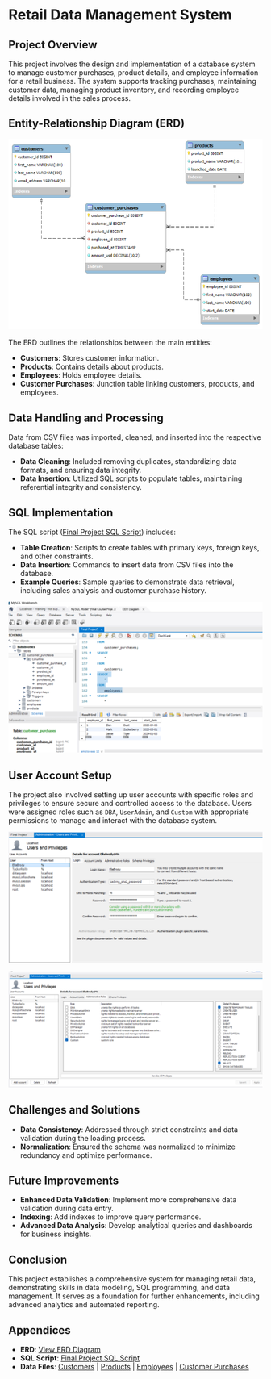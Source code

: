 # Retail Data Management System

## Project Overview

This project involves the design and implementation of a database system to manage customer purchases, product details, and employee information for a retail business. The system supports tracking purchases, maintaining customer data, managing product inventory, and recording employee details involved in the sales process.

## Entity-Relationship Diagram (ERD)

![ERD Diagram](https://github.com/danartech/Retail-Data-Management-System/blob/main/ERR%20Diagram%20of%20Final%20Project.png)

The ERD outlines the relationships between the main entities:

- **Customers**: Stores customer information.
- **Products**: Contains details about products.
- **Employees**: Holds employee details.
- **Customer Purchases**: Junction table linking customers, products, and employees.

## Data Handling and Processing

Data from CSV files was imported, cleaned, and inserted into the respective database tables:

- **Data Cleaning**: Included removing duplicates, standardizing data formats, and ensuring data integrity.
- **Data Insertion**: Utilized SQL scripts to populate tables, maintaining referential integrity and consistency.

## SQL Implementation

The SQL script ([Final Project SQL Script](https://github.com/danartech/Retail-Data-Management-System/blob/main/Final%20Project.sql)) includes:

- **Table Creation**: Scripts to create tables with primary keys, foreign keys, and other constraints.
- **Data Insertion**: Commands to insert data from CSV files into the database.
- **Example Queries**: Sample queries to demonstrate data retrieval, including sales analysis and customer purchase history.

![SETUP NEW TABLES](https://github.com/danartech/Retail-Data-Management-System/blob/main/Screenshot%202024-07-29%20002920.png)

## User Account Setup

The project also involved setting up user accounts with specific roles and privileges to ensure secure and controlled access to the database. Users were assigned roles such as `DBA`, `UserAdmin`, and `Custom` with appropriate permissions to manage and interact with the database system.

![SETUP NEW USER](https://github.com/danartech/Retail-Data-Management-System/blob/main/Screenshot%202024-07-29%20004532.png)


![SETUP NEW USER](https://github.com/danartech/Retail-Data-Management-System/blob/main/Screenshot%202024-07-29%20004616.png)


## Challenges and Solutions

- **Data Consistency**: Addressed through strict constraints and data validation during the loading process.
- **Normalization**: Ensured the schema was normalized to minimize redundancy and optimize performance.

## Future Improvements

- **Enhanced Data Validation**: Implement more comprehensive data validation during data entry.
- **Indexing**: Add indexes to improve query performance.
- **Advanced Data Analysis**: Develop analytical queries and dashboards for business insights.

## Conclusion

This project establishes a comprehensive system for managing retail data, demonstrating skills in data modeling, SQL programming, and data management. It serves as a foundation for further enhancements, including advanced analytics and automated reporting.

## Appendices

- **ERD**: [View ERD Diagram](https://github.com/danartech/Retail-Data-Management-System/blob/main/ERR%20Diagram%20of%20Final%20Project.png) 
- **SQL Script**: [Final Project SQL Script](https://github.com/danartech/Retail-Data-Management-System/blob/main/Final%20Project.sql)
- **Data Files**: [Customers](./customer_purchases.csv) | [Products](./products.csv) | [Employees](./employees.csv) | [Customer Purchases](./customer_purchases.csv)
